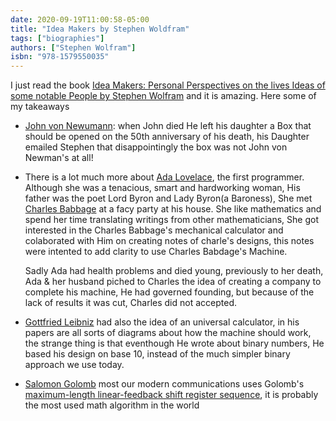 ```yaml
--- 
date: 2020-09-19T11:00:58-05:00
title: "Idea Makers by Stephen Woldfram"
tags: ["biographies"]
authors: ["Stephen Wolfram"]
isbn: "978-1579550035"
---
```


I just read the book [Idea Makers: Personal Perspectives on the lives Ideas 
of some notable People by Stephen Wolfram][1] and it is amazing. Here some of my takeaways


- [John von Newumann][2]: when John died He left his daughter a Box that should 
  be  opened on the 50th anniversary of his death, his Daughter emailed Stephen that 
  disappointingly the box was not John von Newman's at all!

- There is a lot much more about [Ada Lovelace][3], the first programmer. Although she
  was a tenacious, smart and hardworking woman,  His father was the poet Lord Byron 
  and Lady Byron(a Baroness), She met [Charles Babbage][4] at a facy party at his 
  house. She like mathematics and spend her time translating writings from other 
  mathematicians, She got interested in the Charles Babbage's mechanical calculator 
  and colaborated with Him on creating notes of charle's designs, this notes were 
  intented to add clarity  to use Charles Babdage's Machine. 

  Sadly Ada had health problems and died young, previously to her death, Ada & her 
  husband piched to Charles the idea of creating a company to complete his machine,
  He had governed founding, but because of the lack of results it was cut, Charles did
  not accepted.

- [Gottfried Leibniz][5] had also the idea of an universal calculator, in his papers are all
  sorts of diagrams about how the machine should work, the strange thing is that 
  eventhough He wrote about binary numbers, He based his design on base 10, instead of   the much simpler binary approach we use today. 

- [Salomon Golomb][6] most our modern communications uses Golomb's  
  [maximum-length linear-feedback shift register sequence][7], it is probably the most 
  used math algorithm in the world
  
  


[1]:https://www.amazon.com/Idea-Makers-Personal-Perspectives-Notable/dp/1579550037
[2]:https://en.wikipedia.org/wiki/John_von_Neumann
[3]:https://en.wikipedia.org/wiki/Ada_Lovelace
[4]:https://en.wikipedia.org/wiki/Charles_Babbage
[5]:https://en.wikipedia.org/wiki/Gottfried_Wilhelm_Leibniz
[6]:https://en.wikipedia.org/wiki/Solomon_W._Golomb
[7]:https://en.wikipedia.org/wiki/Maximum_length_sequence
